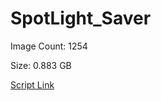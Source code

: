 # SpotLight_Saver

Image Count: 1254

Size: 0.883 GB

[Script Link](https://github.com/liuyal/Archive/blob/master/Python/Utilities/Miscellaneous/spotlight_saver.py)